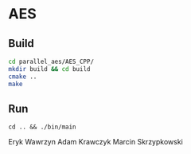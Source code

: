 # AES

## Build 

```bash
cd parallel_aes/AES_CPP/
mkdir build && cd build
cmake ..
make 
```

## Run

`cd .. && ./bin/main`


Eryk Wawrzyn
Adam Krawczyk
Marcin Skrzypkowski
